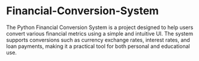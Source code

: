 # Financial-Conversion-System
The Python Financial Conversion System is a project designed to help users convert various financial metrics using a simple and intuitive UI. The system supports conversions such as currency exchange rates, interest rates, and loan payments, making it a practical tool for both personal and educational use.
